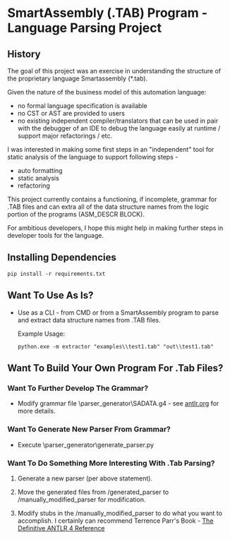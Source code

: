 # SmartAssembly (.TAB) Program - Language Parsing Project

## History 

The goal of this project was an exercise in understanding the structure of the proprietary language Smartassembly (*.tab).

Given the nature of the business model of this automation language:
- no formal language specification is available
- no CST or AST are provided to users
- no existing independent compiler/translators that can be used in pair with the debugger of an IDE to debug the language easily at runtime / support major refactorings / etc.
  
I was interested in making some first steps in an "independent" tool for static analysis of the language to support following steps - 
- auto formatting
- static analysis 
- refactoring

This project currently contains a functioning, if incomplete, grammar for .TAB files and can extra all of the data structure names from the logic portion of the programs (ASM_DESCR BLOCK).

For ambitious developers, I hope this might help in making further steps in developer tools for the language. 


## Installing Dependencies
``
pip install -r requirements.txt
``


## Want To Use As Is? 


- Use as a CLI - from CMD or from a SmartAssembly program to parse and extract data structure names from .TAB files.

	Example Usage:

	``
	python.exe -m extractor "examples\\test1.tab" "out\\test1.tab" 
	``


## Want To Build Your Own Program For .Tab Files?

### Want To Further Develop The Grammar? 

- Modify grammar file \parser_generator\SADATA.g4  - see [antlr.org](https://www.antlr.org/) for more details.

### Want To Generate New Parser From Grammar?  

- Execute \parser_generator\generate_parser.py

### Want To Do Something More Interesting With .Tab Parsing? 

1. Generate a new parser (per above statement).

2. Move the generated files from /generated_parser to /manually_modified_parser for modification.

3. Modify stubs in the /manually_modified_parser to do what you want to accomplish. I certainly can recommend Terrence Parr's Book - [The Definitive ANTLR 4 Reference](https://pragprog.com/titles/tpantlr2/the-definitive-antlr-4-reference/)


